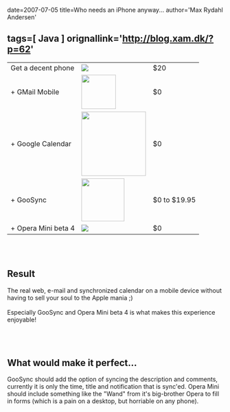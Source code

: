 date=2007-07-05
title=Who needs an iPhone anyway...
author='Max Rydahl Andersen'

tags=[ Java ]
orignallink='http://blog.xam.dk/?p=62'
---
<div>
<table>
<tr>
<td>Get a decent phone</td>
<td><a href="http://www.goosync.com"><img src="http://www.goosync.com/images/Nokia/6282.jpg"></a></td>
<td>$20</td>
</tr>
<tr>
<td>+ GMail Mobile</td> <td><a href="http://www.google.com/mobile"><img width="80" src="http://www.google.com/mobile/images/phone_gmail.gif"></a></td>
<td>$0</td> </tr>
<tr>
<td>+ Google Calendar</td> <td><a href="http://calendar.google.com"><img width="150" src="http://www.google.com/calendar/images/calendar_sm2_en.gif"></a></td>
<td>$0</td>
</tr>
<tr>
<td>+ GooSync</td>
<td><a href="http://www.goosync.com"><img width="100" src="http://www.goosync.com/images/GooglePhone.jpg"></a></td>
<td>$0 to $19.95</td>
</tr>
<tr>
<td>+ Opera Mini beta 4</td>
<td><a href="http://www.operamini.com/beta"><img src="http://www.operamini.com/images/beta/02-x.gif"></a></td>
<td>$0</td>
</tr>
</table>
<br><br><h2>Result</h2> 
The real web, e-mail and synchronized calendar on a mobile device without having to sell your soul to the Apple mania ;)
<br><br>
Especially GooSync and Opera Mini beta 4 is what makes this experience enjoyable!
<br><br><br><br><h2>What would make it perfect...</h2>
GooSync should add the option of syncing the description and comments, currently it is only the time, title and notification that is sync'ed.
Opera Mini should include something like the "Wand" from it's big-brother Opera to fill in forms (which is a pain on a desktop, but horriable on any phone).</div>
